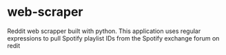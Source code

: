 # web-scraper
Reddit web scrapper built with python. This application uses regular expressions to pull Spotify playlist IDs from the Spotify exchange forum on redit 
